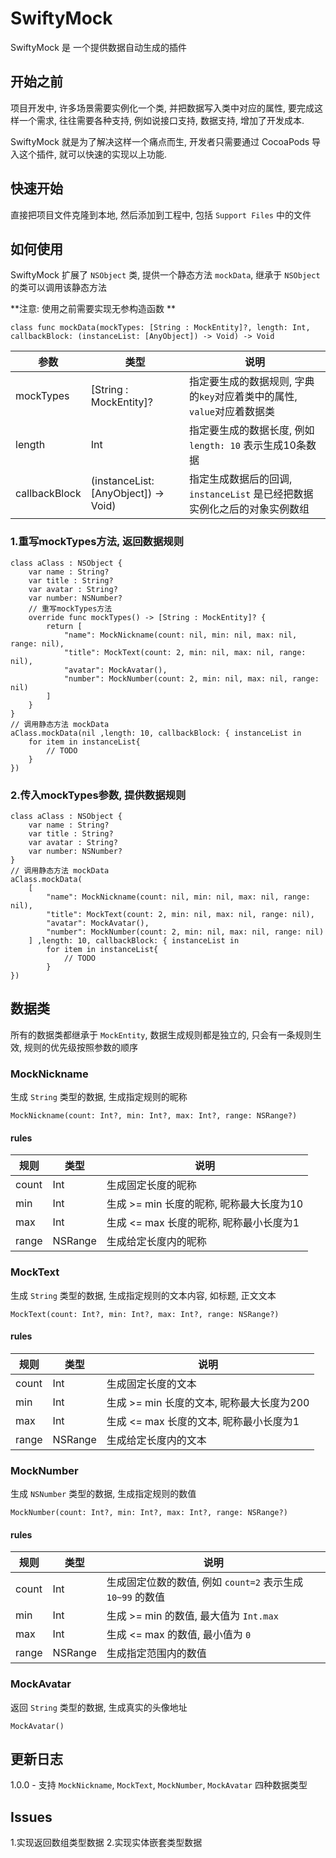 # SwiftyMock

SwiftyMock 是 一个提供数据自动生成的插件

## 开始之前

项目开发中, 许多场景需要实例化一个类, 并把数据写入类中对应的属性, 要完成这样一个需求, 往往需要各种支持, 例如说接口支持, 数据支持, 增加了开发成本.

SwiftyMock 就是为了解决这样一个痛点而生, 开发者只需要通过 CocoaPods 导入这个插件, 就可以快速的实现以上功能.

## 快速开始

直接把项目文件克隆到本地, 然后添加到工程中, 包括 `Support Files` 中的文件

## 如何使用

SwiftyMock 扩展了 `NSObject` 类, 提供一个静态方法 `mockData`, 继承于 `NSObject` 的类可以调用该静态方法

**注意: 使用之前需要实现无参构造函数 **

```
class func mockData(mockTypes: [String : MockEntity]?, length: Int, callbackBlock: (instanceList: [AnyObject]) -> Void) -> Void
```

参数 | 类型 | 说明
----- | ----- | ---------------
mockTypes | [String : MockEntity]? | 指定要生成的数据规则, 字典的`key`对应着类中的属性, `value`对应着数据类
length | Int | 指定要生成的数据长度, 例如 `length: 10` 表示生成10条数据
callbackBlock | (instanceList: [AnyObject]) -> Void) | 指定生成数据后的回调, `instanceList` 是已经把数据实例化之后的对象实例数组

### 1.重写mockTypes方法, 返回数据规则

```
class aClass : NSObject {
    var name : String?
    var title : String?
    var avatar : String?
    var number: NSNumber?
    // 重写mockTypes方法
    override func mockTypes() -> [String : MockEntity]? {
        return [
            "name": MockNickname(count: nil, min: nil, max: nil, range: nil),
            "title": MockText(count: 2, min: nil, max: nil, range: nil),
            "avatar": MockAvatar(),
            "number": MockNumber(count: 2, min: nil, max: nil, range: nil)
        ]
    }
}
// 调用静态方法 mockData
aClass.mockData(nil ,length: 10, callbackBlock: { instanceList in
    for item in instanceList{
		// TODO
    }
})
```

### 2.传入mockTypes参数, 提供数据规则

```
class aClass : NSObject {
    var name : String?
    var title : String?
    var avatar : String?
    var number: NSNumber?
}
// 调用静态方法 mockData
aClass.mockData(
    [
        "name": MockNickname(count: nil, min: nil, max: nil, range: nil),
        "title": MockText(count: 2, min: nil, max: nil, range: nil),
        "avatar": MockAvatar(),
        "number": MockNumber(count: 2, min: nil, max: nil, range: nil)
    ] ,length: 10, callbackBlock: { instanceList in
        for item in instanceList{
            // TODO
        }
})
```

## 数据类

所有的数据类都继承于 `MockEntity`, 数据生成规则都是独立的, 只会有一条规则生效, 规则的优先级按照参数的顺序

### MockNickname

生成 `String` 类型的数据, 生成指定规则的昵称

```
MockNickname(count: Int?, min: Int?, max: Int?, range: NSRange?)
```

#### rules

规则 | 类型 | 说明
----- | ----- | ---------------
count | Int | 生成固定长度的昵称
min | Int | 生成 >= min 长度的昵称, 昵称最大长度为10
max | Int | 生成 <= max 长度的昵称, 昵称最小长度为1
range | NSRange | 生成给定长度内的昵称


### MockText

生成 `String` 类型的数据, 生成指定规则的文本内容, 如标题, 正文文本

```
MockText(count: Int?, min: Int?, max: Int?, range: NSRange?)
```

#### rules

规则 | 类型 | 说明
----- | ----- | ---------------
count | Int | 生成固定长度的文本
min | Int | 生成 >= min 长度的文本, 昵称最大长度为200
max | Int | 生成 <= max 长度的文本, 昵称最小长度为1
range | NSRange | 生成给定长度内的文本

### MockNumber

生成 `NSNumber` 类型的数据, 生成指定规则的数值

```
MockNumber(count: Int?, min: Int?, max: Int?, range: NSRange?)
```

#### rules

规则 | 类型 | 说明
----- | ----- | ---------------
count | Int | 生成固定位数的数值, 例如 `count=2` 表示生成 `10~99` 的数值
min | Int | 生成 >= min 的数值, 最大值为 `Int.max`
max | Int | 生成 <= max 的数值, 最小值为 `0`
range | NSRange | 生成指定范围内的数值

### MockAvatar

返回 `String` 类型的数据, 生成真实的头像地址

```
MockAvatar()
```

## 更新日志

1.0.0 - 支持 `MockNickname`, `MockText`, `MockNumber`, `MockAvatar` 四种数据类型

## Issues

1.实现返回数组类型数据
2.实现实体嵌套类型数据
